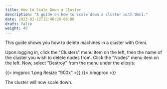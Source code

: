 ```yaml
---
title: How to Scale Down a Cluster
description: "A guide on how to scale down a cluster with Omni."
date: 2023-02-22T12:46:28-08:00
draft: false
weight: 40
---
```


This guide shows you how to delete machines in a cluster with Omni.

Upon logging in, click the "Clusters" menu item on the left, then the name of the cluster you wish to delete nodes from.
Click the "Nodes" menu item on the left.
Now, select "Destroy" from the menu under the elipsis:

{{< imgproc 1.png Resize "900x" >}}
{{< /imgproc >}}

The cluster will now scale down.